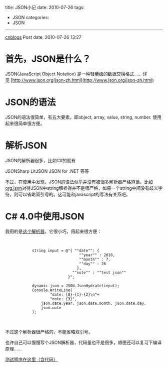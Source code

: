 title: JSON小记
date: 2010-07-26
tags:
  - JSON
categories:
  - JSON
---

[cnblogs](http://www.cnblogs.com/pcy0/archive/2010/07/26/json_note_1.html) Post date: 2010-07-26 13:27

首先，JSON是什么？
==================

JSON(JavaScript Object Notation) 是一种轻量级的数据交换格式…… 详见 [http://www.json.org/json-zh.html](http://www.json.org/json-zh.html)

<!-- more -->

JSON的语法
==========

JSON的语法很简单，有五大要素，即object, array, value, string, number. 使用起来很简单很方便。

解析JSON
========

JSON的解析器很多，比如C\#的就有

JSONSharp
LitJSON
JSON for .NET
等等

不过，在使用中发现，JSON的语法似乎并没有被很多解析器严格遵循，比如[org.json](http://www.json.org/java/index.html)对待JSON中string解析得并不是很严格，如果一个string中间没有歧义字符，则可以省略双引号的。这可能和javascript的写法有关系吧。

C\# 4.0中使用JSON
=================

我用的是[这个解析器](http://techblog.procurios.nl/k/618/news/view/14605/14863/How-do-I-write-my-own-parser-for-JSON.html)，它很小巧，用起来很方便：

 

~~~~ {.brush:csharp}
            string input = @"{ ""date"": {
                                 ""year"" : 2010,
                                 ""month"" : 7,
                                 ""day"" : 26
                                },
                              ""note"" : ""test json""
                            }";

            dynamic json = JSON.JsonHydrate(input);
            Console.WriteLine(
                    "date: {0}-{1}-{2}\n"+
                    "note: {3}", 
                json.date.year, json.date.month, json.date.day,
                json.note
            );
~~~~

 

不过这个解析器很严格的，不能省略双引号。

也许自己可以慢慢写个JSON解析器，代码量也不是很多，顺便还可以复习下编译原理……

[测试程序在这里（含代码）](http://files.cnblogs.com/pcy0/JsonTest.rar)
